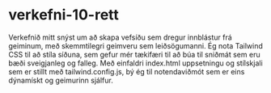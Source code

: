 # verkefni-10-rett
Verkefnið mitt snýst um að skapa vefsíðu sem dregur innblástur frá geiminum, með skemmtilegri geimveru sem leiðsögumanni. Ég nota Tailwind CSS til að stíla síðuna, sem gefur mér tækifæri til að búa til sniðmát sem eru bæði sveigjanleg og falleg. Með einfaldri index.html uppsetningu og stílskjali sem er stillt með tailwind.config.js, bý ég til notendaviðmót sem er eins dýnamískt og geimurinn sjálfur.
